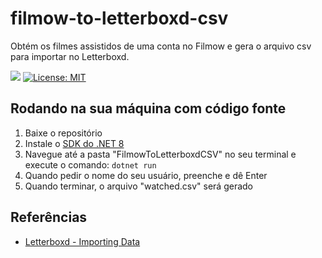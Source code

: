 # filmow-to-letterboxd-csv
Obtém os filmes assistidos de uma conta no Filmow e gera o arquivo csv para importar no Letterboxd.

![](https://img.shields.io/badge/.NET-blueviolet?style=flat-square&logo=csharp)
[![License: MIT](https://img.shields.io/badge/License-MIT-yellow.svg)](https://opensource.org/licenses/MIT)

## Rodando na sua máquina com código fonte

1. Baixe o repositório
2. Instale o [SDK do .NET 8](https://dotnet.microsoft.com/pt-br/download/dotnet/8.0)
3. Navegue até a pasta "FilmowToLetterboxdCSV" no seu terminal e execute o comando: `dotnet run`
4. Quando pedir o nome do seu usuário, preenche e dê Enter
5. Quando terminar, o arquivo "watched.csv" será gerado

## Referências
- [Letterboxd - Importing Data](https://letterboxd.com/about/importing-data/)